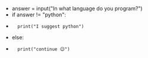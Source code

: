 -   answer = input("In what language do you program?")
-   if answer != "python":
-       print("I suggest python")
-   else:
-       print("continue 😉")
